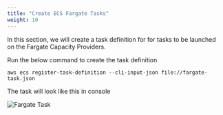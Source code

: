 ```yaml
---
title: "Create ECS Fargate Tasks"
weight: 10
---
```


In this section, we will create a task definition for for tasks to be launched on the Fargate Capacity Providers.

Run the below command to create the task definition

```
aws ecs register-task-definition --cli-input-json file://fargate-task.json
```

The task will look like this in console

![Fargate Task](/images/ecs-spot-capacity-providers/fargate_task1.png)
